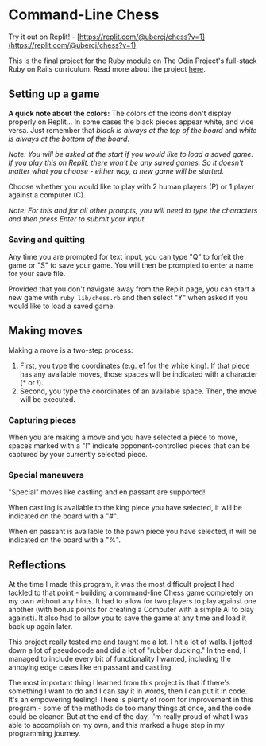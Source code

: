 # Command-Line Chess

Try it out on Replit! - [https://replit.com/@ubercj/chess?v=1](https://replit.com/@ubercj/chess?v=1)

This is the final project for the Ruby module on The Odin Project's full-stack Ruby on Rails curriculum. Read more about the project [here](https://www.theodinproject.com/paths/full-stack-ruby-on-rails/courses/ruby-programming/lessons/ruby-final-project).

## Setting up a game

__A quick note about the colors:__ The colors of the icons don't display properly on Replit... In some cases the black pieces appear white, and vice versa. Just remember that _black is always at the top of the board_ and _white is always at the bottom of the board_.

_Note: You will be asked at the start if you would like to load a saved game. If you play this on Replit, there won't be any saved games. So it doesn't matter what you choose - either way, a new game will be started._

Choose whether you would like to play with 2 human players (P) or 1 player against a computer (C).

_Note: For this and for all other prompts, you will need to type the characters and then press Enter to submit your input._

### Saving and quitting

Any time you are prompted for text input, you can type "Q" to forfeit the game or "S" to save your game. You will then be prompted to enter a name for your save file. 

Provided that you don't navigate away from the Replit page, you can start a new game with `ruby lib/chess.rb` and then select "Y" when asked if you would like to load a saved game.

## Making moves

Making a move is a two-step process: 

1. First, you type the coordinates (e.g. e1 for the white king). If that piece has any available moves, those spaces will be indicated with a character (* or !).
2. Second, you type the coordinates of an available space. Then, the move will be executed.

### Capturing pieces

When you are making a move and you have selected a piece to move, spaces marked with a "!" indicate opponent-controlled pieces that can be captured by your currently selected piece.

### Special maneuvers

"Special" moves like castling and en passant are supported!

When castling is available to the king piece you have selected, it will be indicated on the board with a "#".

When en passant is available to the pawn piece you have selected, it will be indicated on the board with a "%".

## Reflections

At the time I made this program, it was the most difficult project I had tackled to that point - building a command-line Chess game completely on my own without any hints. It had to allow for two players to play against one another (with bonus points for creating a Computer with a simple AI to play against). It also had to allow you to save the game at any time and load it back up again later.

This project really tested me and taught me a lot. I hit a lot of walls. I jotted down a lot of pseudocode and did a lot of "rubber ducking." In the end, I managed to include every bit of functionality I wanted, including the annoying edge cases like en passant and castling.

The most important thing I learned from this project is that if there's something I want to do and I can say it in words, then I can put it in code. It's an empowering feeling! There is plenty of room for improvement in this program - some of the methods do too many things at once, and the code could be cleaner. But at the end of the day, I'm really proud of what I was able to accomplish on my own, and this marked a huge step in my programming journey.